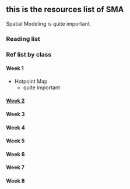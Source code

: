 ## this is the resources list of SMA
Spatial Modeling is quite important.
### Reading list

### Ref list by class
#### Week 1
- Hotpoint Map
  - quite important

#### [Week 2](./week/2.md)
#### Week 3
#### Week 4
#### Week 5
#### Week 6
#### Week 7
#### Week 8

